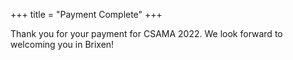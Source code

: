 +++
title = "Payment Complete"
+++

Thank you for your payment for CSAMA 2022.  We look forward to welcoming you in Brixen!

